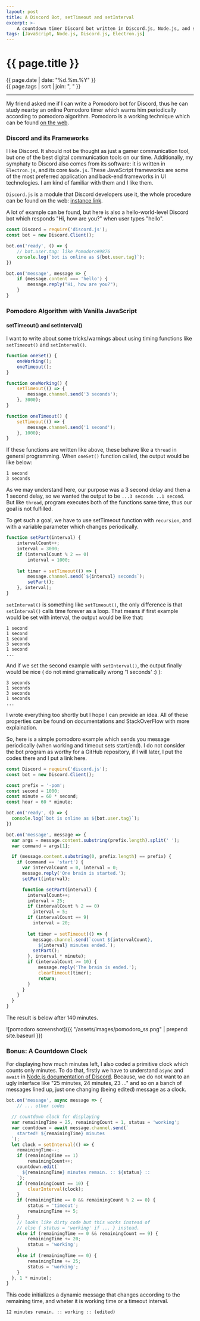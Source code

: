 ```yaml
---
layout: post
title: A Discord Bot, setTimeout and setInterval
excerpt: >-
    A countdown timer Discord bot written in Discord.js, Node.js, and some tricks about setTimeout() and setInterval() functions.
tags: [JavaScript, Node.js, Discord.js, Electron.js]
---
```


# {{ page.title }}

<div class="post_date">{{ page.date | date: "%d.%m.%Y" }}</div>
<div class="post_tags">{{ page.tags | sort | join: ", " }}</div>

***

My friend asked me if I can write a Pomodoro bot for Discord, thus he can study nearby an online Pomodoro timer which warns him periodically according to pomodoro algorithm. Pomodoro is a working technique which can be found [on the web](https://www.google.com/search?sxsrf=ALeKk01WQwuEZkGaewswu69rX9GgSTsx5Q%3A1590490363776&ei=-_TMXrS9Ls7ergSfjJLoCA&q=pomodoro+technique&oq=pomodoro+tech&gs_lcp=CgZwc3ktYWIQAxgAMgIIADICCAAyAggAMgIIADIFCAAQywEyAggAMgIIADIFCAAQywEyBQgAEMsBMgUIABDLAToECAAQRzoECCMQJzoECAAQQzoFCAAQgwE6BwgAEIMBEENQ2ihYuDRg9kBoAHABeACAAbsBiAHDBpIBAzAuNZgBAKABAaoBB2d3cy13aXo&sclient=psy-ab).

### Discord and its Frameworks

I like Discord. It should not be thought as just a gamer communication tool, but one of the best digital communication tools on our time. Additionally, my symphaty to Discord also comes from its software: it is written in `Electron.js`, and its core `Node.js`. These JavaScript frameworks are some of the most preferred application and back-end frameworks in UI technologies. I am kind of familiar with them and I like them. 

`Discord.js` is a module that Discord developers use it, the whole procedure can be found on the web: [instance link](https://www.digitaltrends.com/gaming/how-to-make-a-discord-bot/).

A lot of example can be found, but here is also a hello-world-level Discord bot which responds "Hi, how are you?" when user types "hello".

```javascript
const Discord = require('discord.js');
const bot = new Discord.Client();

bot.on('ready', () => {
    // bot.user.tag: like Pomodoro#9876
    console.log(`bot is online as ${bot.user.tag}`); 
})

bot.on('message', message => {
    if (message.content === 'hello') {
        message.reply("Hi, how are you?");
    }
}
```

### Pomodoro Algorithm with Vanilla JavaScript

#### setTimeout() and setInterval()

I want to write about some tricks/warnings about using timing functions like `setTimeout()` and `setInterval()`. 

```javascript
function oneSet() {
    oneWorking();
    oneTimeout();
}

function oneWorking() {
    setTimeout(() => {
        message.channel.send('3 seconds');
    }, 3000);
}

function oneTimeout() {
    setTimeout(() => {
        message.channel.send('1 second');
    }, 1000);
}
```

If these functions are written like above, these behave like a `thread` in general programming. When `oneSet()` function called, the output would be like below:

```
1 second 
3 seconds
```

As we may understand here, our purpose was a 3 second delay and then a 1 second delay, so we wanted the output to be `...3 seconds ..1 second`. But like `thread`, program executes both of the functions same time, thus our goal is not fulfilled. 

To get such a goal, we have to use setTimeout function with `recursion`, and with a variable parameter which changes periodically.

```javascript
function setPart(interval) {
    intervalCount++;
    interval = 3000;
    if (intervalCount % 2 == 0) 
        interval = 1000;
    
    let timer = setTimeout(() => {
        message.channel.send(`${interval} seconds`);
        setPart();
    }, interval);
}
```

`setInterval()` is something like `setTimeout()`, the only difference is that `setInterval()` calls time forever as a loop. That means if first example would be set with interval, the output would be like that:

```
1 second 
1 second 
1 second
3 seconds
1 second
...
```

And if we set the second example with `setInterval()`, the output finally would be nice ( do not mind gramatically wrong '1 seconds' :) ):

```
3 seconds
1 seconds
3 seconds
1 seconds
...
```

I wrote everything too shortly but I hope I can provide an idea. All of these properties can be found on documentations and StackOverFlow with more explaination. 

So, here is a simple pomodoro example which sends you message periodically (when working and timeout sets start/end). I do not consider the bot program as worthy for a GitHub repository, if I will later, I put the codes there and I put a link here.

```javascript
const Discord = require('discord.js');
const bot = new Discord.Client();

const prefix = '-pom';
const second = 1000;
const minute = 60 * second;
const hour = 60 * minute;

bot.on('ready', () => {
  console.log(`bot is online as ${bot.user.tag}`);
})

bot.on('message', message => {
  var args = message.content.substring(prefix.length).split(' ');
  var command = args[1];

  if (message.content.substring(0, prefix.length) == prefix) {
    if (command == 'start') {
      var intervalCount = 0, interval = 0;
      message.reply('One brain is started.');
      setPart(interval);

      function setPart(interval) {
        intervalCount++;
        interval = 25;
        if (intervalCount % 2 == 0) 
          interval = 5;
        if (intervalCount == 9)     
          interval = 20;
                
        let timer = setTimeout(() => {
          message.channel.send(`count ${intervalCount}, 
            ${interval} minutes ended.`);
          setPart();
        }, interval * minute);
        if (intervalCount >= 10) {
            message.reply('The brain is ended.');
            clearTimeout(timer);
            return;
        }
      }
    }
  }
}
```

The result is below after 140 minutes.

![pomodoro screenshot]({{ "/assets/images/pomodoro_ss.png" | prepend: site.baseurl }})

### Bonus: A Countdown Clock

For displaying how much minutes left, I also coded a primitive clock which counts only minutes. To do that, firstly we have to understand `async` and `await` in [Node.js documentation of Discord](https://discordjs.guide/additional-info/async-await.html). Because, we do not want to an ugly interface like "25 minutes, 24 minutes, 23 ..." and so on a banch of messages lined up, just one changing (being edited) message as a clock.

```javascript
bot.on('message', async message => {
    // ... other codes

  // countdown clock for displaying
  var remainingTime = 25, remainingCount = 1, status = 'working';
  var countdown = await message.channel.send(`
    started! ${remainingTime} minutes
  `);
  let clock = setInterval(() => {
    remainingTime--;
    if (remainingTime == 1)
        remainingCount++;
    countdown.edit(`
      ${remainingTime} minutes remain. :: ${status} ::
    `);
    if (remainingCount == 10) {
        clearInterval(clock);
    }
    if (remainingTime == 0 && remainingCount % 2 == 0) {
        status = 'timeout';
        remainingTime += 5;
    }
    // looks like dirty code but this works instead of
    // else { status = 'working' if ... } instead.
    else if (remainingTime == 0 && remainingCount == 9) {
        remainingTime += 20;
        status = 'working';
    }
    else if (remainingTime == 0) {
        remainingTime += 25;
        status = 'working';
    }
  }, 1 * minute);
}
```

This code initializes a dynamic message that changes according to the remaining time, and wheter it is working time or a timeout interval.

```
12 minutes remain. :: working :: (edited)
```